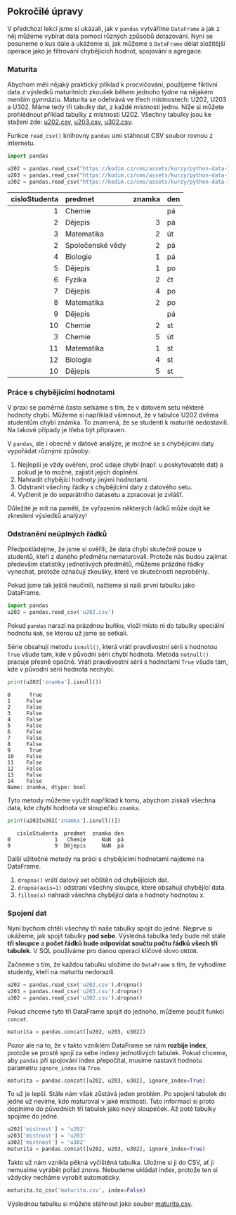 ## Pokročilé úpravy

V předchozí lekci jsme si ukázali, jak v `pandas` vytváříme `DataFrame` a jak z něj můžeme vybírat data pomocí různých způsobů dotazování. Nyní se posuneme o kus dále a ukážeme si, jak můžeme s `DataFrame` dělat složitější operace jako je filtrování chybějících hodnot, spojování a agregace.

### Maturita

Abychom měli nějaký praktický příklad k procvičování, použijeme fiktivní data z výsledků maturitních zkoušek během jednoho týdne na nějakém menším gymnáziu. Maturita se odehrává ve třech místnostech: U202, U203 a U302. Máme tedy tři tabulky dat, z každé místnosti jednu. Níže si můžete prohlédnout příklad tabulky z místnosti U202. Všechny tabulky jsou ke stažení zde: [u202.csv](assets/u202.csv), [u203.csv](assets/u203.csv), [u302.csv](assets/u302.csv).

Funkce `read_csv()` knihovny `pandas` umí stáhnout CSV soubor rovnou z internetu.

```py
import pandas

u202 = pandas.read_csv("https://kodim.cz/cms/assets/kurzy/python-data-1/python-pro-data-1/agregace-a-spojovani/u202.csv")
u203 = pandas.read_csv("https://kodim.cz/cms/assets/kurzy/python-data-1/python-pro-data-1/agregace-a-spojovani/u203.csv")
u302 = pandas.read_csv("https://kodim.cz/cms/assets/kurzy/python-data-1/python-pro-data-1/agregace-a-spojovani/u302.csv")
```

|cisloStudenta |predmet         |znamka|den|
|---:|:----------------|------:|:---|
|1  |Chemie          |      |pá |
|2  |Dějepis         |3     |pá |
|3  |Matematika      |2     |út |
|2  |Společenské vědy|2     |pá |
|4  |Biologie        |1     |pá |
|5  |Dějepis         |1     |po |
|6  |Fyzika          |2     |čt |
|7  |Dějepis         |4     |po |
|8  |Matematika      |2     |po |
|9  |Dějepis         |      |pá |
|10 |Chemie          |2     |st |
|3  |Chemie          |5     |út |
|11 |Matematika      |1     |st |
|12 |Biologie        |4     |st |
|10 |Dějepis         |5     |st |

### Práce s chybějícími hodnotami

V praxi se poměrně často setkáme s tím, že v datovém setu některé hodnoty chybí. Můžeme si například všimnout, že v tabulce U202 dvěma studentům chybí známka. To znamená, že se studenti k maturitě nedostavili. Na takové případy je třeba být připraven.

V `pandas`, ale i obecně v datové analýze, je možné se s chybějícími daty vypořádat různými způsoby:

1. Nejlepší je vždy ověření, proč údaje chybí (např. u poskytovatele dat) a pokud je to možné, zajistit jejich doplnění.
1. Nahradit chybějící hodnoty jinými hodnotami.
1. Odstranit všechny řádky s chybějícími daty z datového setu.
1. Vyčlenit je do separátního datasetu a zpracovat je zvlášť.

Důležité je mít na paměti, že vyřazením některých řádků může dojít ke zkreslení výsledků analýzy!

### Odstranění neúplných řádků

Předpokládejme, že jsme si ověřili, že data chybí skutečně pouze u studentů, kteří z daného předmětu nematurovali. Protože nás budou zajímat především statistiky jednotlivých předmětů, můžeme prázdné řádky vynechat, protože označují zkoušky, které ve skutečnosti neproběhly.

Pokud jsme tak ještě neučinili, načteme si naši první tabulku jako DataFrame.

```py
import pandas
u202 = pandas.read_csv('u202.csv')
```

Pokud `pandas` narazí na prázdnou buňku, vloží místo ní do tabulky speciální hodnotu `NaN`, se kterou už jsme se setkali.

Série obsahují metodu `isnull()`, která vrátí pravdivostní sérii s hodnotou `True` všude tam, kde v původní sérii chybí hodnota. Metoda `notnull()` pracuje přesně opačně. Vrátí pravdivostní sérii s hodnotami `True` všude tam, kde v původní sérii hodnota nechybí.

```py
print(u202['znamka'].isnull())
```

```shell
0      True
1     False
2     False
3     False
4     False
5     False
6     False
7     False
8     False
9      True
10    False
11    False
12    False
13    False
14    False
Name: znamka, dtype: bool
```

Tyto metody můžeme využít například k tomu, abychom získali všechna data, kde chybí hodnota ve sloupečku `znamka`.

```py
print(u202[u202['znamka'].isnull()])
```

```shell
   cisloStudenta  predmet  znamka den
0              1   Chemie     NaN  pá
9              9  Dějepis     NaN  pá
```

Další užitečné metody na práci s chybějícími hodnotami najdeme na DataFrame.

1. `dropna()` vrátí datový set očištěn od chybějících dat.
1. `dropna(axis=1)` odstraní všechny sloupce, které obsahují chybějící data.
1. `fillna(x)` nahradí všechna chybějící data a hodnoty hodnotou x.

### Spojení dat

Nyní bychom chtěli všechny tři naše tabulky spojit do jedné. Nejprve si ukážeme, jak spojit tabulky **pod sebe**. Výsledná tabulka tedy bude mít stále **tři sloupce** a **počet řádků bude odpovídat součtu počtu řádků všech tří tabulek**. V SQL používáme pro danou operaci klíčové slovo `UNION`.

Začneme s tím, že každou tabulku uložíme do `DataFrame` s tím, že vyhodíme studenty, kteří na maturitu nedorazili.

```py
u202 = pandas.read_csv('u202.csv').dropna()
u203 = pandas.read_csv('u203.csv').dropna()
u302 = pandas.read_csv('u302.csv').dropna()
```

Pokud chceme tyto tři DataFrame spojit do jednoho, můžeme použít funkci `concat`.

```py
maturita = pandas.concat([u202, u203, u302])
```

Pozor ale na to, že v takto vzniklém DataFrame se nám **rozbije index**, protože se prostě spojí za sebe indexy jednotlivých tabulek. Pokud chceme, aby `pandas` při spojování index přepočítal, musíme nastavit hodnotu parametru `ignore_index` na `True`.

```py
maturita = pandas.concat([u202, u203, u302], ignore_index=True)
```

To už je lepší. Stále nám však zůstává jeden problém. Po spojení tabulek do jedné už nevíme, kdo maturoval v jaké místnosti. Tuto informaci si proto doplníme do původních tří tabulek jako nový sloupeček. Až poté tabulky spojíme do jedné.

```py
u202['mistnost'] = 'u202'
u203['mistnost'] = 'u203'
u302['mistnost'] = 'u302'
maturita = pandas.concat([u202, u203, u302], ignore_index=True)
```

Takto už nám vznikla pěkná vyčištěná tabulka. Uložme si ji do CSV, ať ji nemusíme vyrábět pořád znova. Nebudeme ukládat index, protože ten si vždycky necháme vyrobit automaticky.

```py
maturita.to_csv('maturita.csv', index=False)
```

Výslednou tabulku si můžete stáhnout jako soubor [maturita.csv](assets/maturita.csv).
